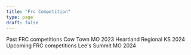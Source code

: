 ```yaml
---
title: "Frc Competition"
type: page
draft: false
---
```

Past FRC competitions 
Cow Town MO 2023
Heartland Regional KS 2024
Upcoming FRC competitions
Lee's Summit MO 2024
